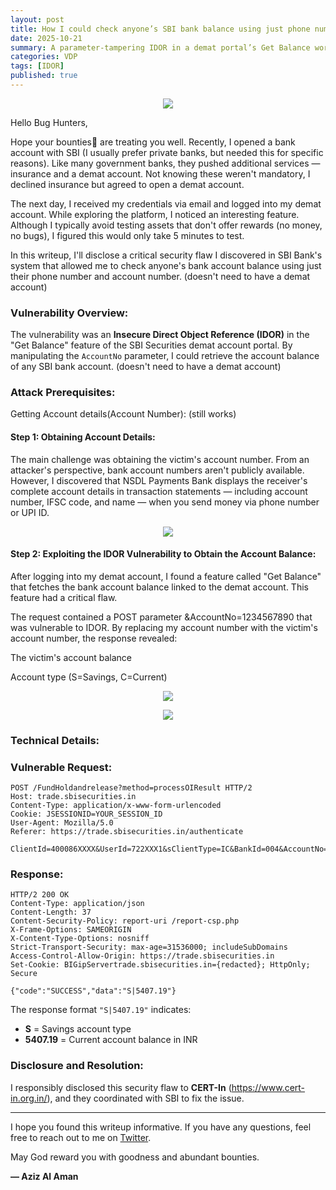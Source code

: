 ```yaml
---
layout: post
title: How I could check anyone’s SBI bank balance using just phone numbers
date: 2025-10-21
summary: A parameter-tampering IDOR in a demat portal’s Get Balance workflow allowed unauthorized retrieval of account type and live Account balance by swapping the AccountNo value.
categories: VDP
tags: [IDOR]
published: true
---
```



<p align="center">
  <img src="/blog/images/SBI-banner.jpg">
</p>


Hello Bug Hunters,

Hope your bounties💸 are treating you well. Recently, I opened a bank account with SBI (I usually prefer private banks, but needed this for specific reasons). Like many government banks, they pushed additional services — insurance and a demat account. Not knowing these weren't mandatory, I declined insurance but agreed to open a demat account.

The next day, I received my credentials via email and logged into my demat account. While exploring the platform, I noticed an interesting feature. Although I typically avoid testing assets that don't offer rewards (no money, no bugs), I figured this would only take 5 minutes to test.

In this writeup, I'll disclose a critical security flaw I discovered in SBI Bank's system that allowed me to check anyone's bank account balance using just their phone number and account number. (doesn't need to have a demat account)



### Vulnerability Overview:

The vulnerability was an **Insecure Direct Object Reference (IDOR)** in the "Get Balance" feature of the SBI Securities demat account portal. By manipulating the `AccountNo` parameter, I could retrieve the account balance of any SBI bank account. (doesn't need to have a demat account)

### Attack Prerequisites:

Getting Account details(Account Number): (still works)


#### **Step 1:** Obtaining Account Details:

The main challenge was obtaining the victim's account number. From an attacker's perspective, bank account numbers aren't publicly available. However, I discovered that NSDL Payments Bank displays the receiver's complete account details in transaction statements — including account number, IFSC code, and name — when you send money via phone number or UPI ID.


<p align="center">
  <img src="/blog/images/nsdl-statement.jpg">
</p>


#### **Step 2:** Exploiting the IDOR Vulnerability to Obtain the Account Balance:

After logging into my demat account, I found a feature called "Get Balance" that fetches the bank account balance linked to the demat account. This feature had a critical flaw.

The request contained a POST parameter &AccountNo=1234567890 that was vulnerable to IDOR. By replacing my account number with the victim's account number, the response revealed:

The victim's account balance

Account type (S=Savings, C=Current)

<p align="center">
  <img src="/blog/images/sbi-dashboard.png">
</p>

<p align="center">
  <img src="/blog/images/sbi-bug.jpeg">
</p>

### Technical Details:

### Vulnerable Request:

```http
POST /FundHoldandrelease?method=processOIResult HTTP/2
Host: trade.sbisecurities.in
Content-Type: application/x-www-form-urlencoded
Cookie: JSESSIONID=YOUR_SESSION_ID
User-Agent: Mozilla/5.0
Referer: https://trade.sbisecurities.in/authenticate

ClientId=400086XXXX&UserId=722XXX1&sClientType=IC&BankId=004&AccountNo=443854XXXXX&TransactionType=3&Flag=BL&Channel=I&Terminal=ITS&theForm=fundholdreleaseform&checkID=400086XXXX
```


### Response:

```http
HTTP/2 200 OK
Content-Type: application/json
Content-Length: 37
Content-Security-Policy: report-uri /report-csp.php
X-Frame-Options: SAMEORIGIN
X-Content-Type-Options: nosniff
Strict-Transport-Security: max-age=31536000; includeSubDomains
Access-Control-Allow-Origin: https://trade.sbisecurities.in
Set-Cookie: BIGipServertrade.sbisecurities.in={redacted}; HttpOnly; Secure

{"code":"SUCCESS","data":"S|5407.19"}
```

The response format `"S|5407.19"` indicates:

- **S** = Savings account type
- **5407.19** = Current account balance in INR


### Disclosure and Resolution:

I responsibly disclosed this security flaw to **CERT-In** (https://www.cert-in.org.in/), and they coordinated with SBI to fix the issue.

***

I hope you found this writeup informative. If you have any questions, feel free to reach out to me on [Twitter](https://twitter.com/nxtexploit).

May God reward you with goodness and abundant bounties.

**— Aziz Al Aman**
